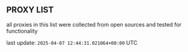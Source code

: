 ## PROXY LIST

all proxies in this list were collected from open sources and tested for functionality

last update: `2025-04-07 12:44:31.021064+00:00` UTC